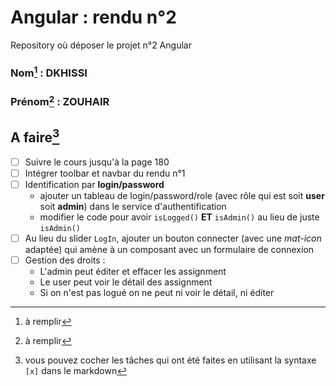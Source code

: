 # Angular : rendu n°2
Repository où déposer le projet n°2 Angular

### Nom[^1] : DKHISSI

### Prénom[^2] : ZOUHAIR

## A faire[^3]
- [ ] Suivre le cours jusqu'à la page 180
- [ ] Intégrer toolbar et navbar du rendu n°1
- [ ] Identification par **login/password**
  - ajouter un tableau de login/password/role (avec rôle qui est soit **user** soit **admin**) dans le service d'authentification
  - modifier le code pour avoir `isLogged()` **ET** `isAdmin()` au lieu de juste `isAdmin()`
- [ ] Au lieu du slider `LogIn`, ajouter un bouton connecter (avec une *mat-icon* adaptée) qui amène à un composant avec un formulaire de connexion
- [ ] Gestion des droits :
  - L'admin peut éditer et effacer les assignment
  - Le user peut voir le détail des assignment
  - Si on n'est pas logué on ne peut ni voir le détail, ni éditer


[^1]: à remplir
[^2]: à remplir
[^3]: vous pouvez cocher les tâches qui ont été faites en utilisant la syntaxe `[x]` dans le markdown

